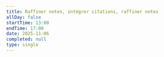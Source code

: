 ```yaml
---
title: Raffiner notes, intégrer citations, raffiner notes
allDay: false
startTime: 13:00
endTime: 17:00
date: 2025-11-06
completed: null
type: single
---
```

